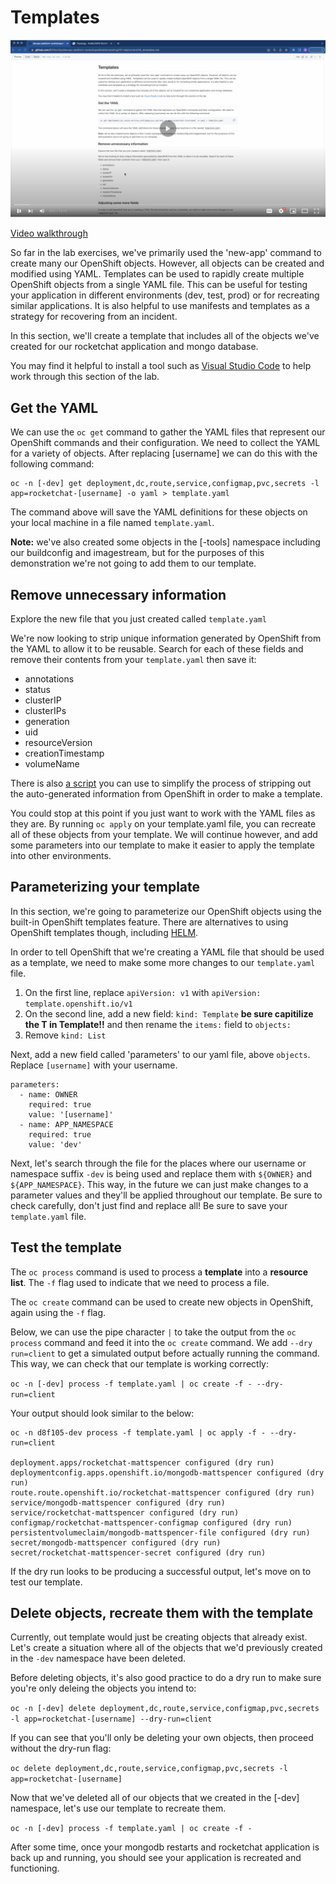 # Templates

<kbd>[![Video Walkthrough Thumbnail](././images/16_templates_thumb.png)](https://youtu.be/dJchvJAIVvs)</kbd>

[Video walkthrough](https://youtu.be/dJchvJAIVvs)

So far in the lab exercises, we've primarily used the 'new-app' command to create many our OpenShift objects. However, all objects can be created and modified using YAML. Templates can be used to rapidly create multiple OpenShift objects from a single YAML file. This can be useful for testing your application in different environments (dev, test, prod) or for recreating similar applications. It is also helpful to use manifests and templates as a strategy for recovering from an incident. 

In this section, we'll create a template that includes all of the objects we've created for our rocketchat application and mongo database. 

You may find it helpful to install a tool such as [Visual Studio Code](https://code.visualstudio.com/) to help work through this section of the lab.  

## Get the YAML

We can use the `oc get` command to gather the YAML files that represent our OpenShift commands and their configuration. We need to collect the YAML for a variety of objects. After replacing [username] we can do this with the following command: 

```
oc -n [-dev] get deployment,dc,route,service,configmap,pvc,secrets -l app=rocketchat-[username] -o yaml > template.yaml
```
The command above will save the YAML definitions for these objects on your local machine in a file named `template.yaml`. 

**Note:** we've also created some objects in the [-tools] namespace including our buildconfig and imagestream, but for the purposes of this demonstration we're not going to add them to our template.

## Remove unnecessary information

Explore the new file that you just created called `template.yaml`

We're now looking to strip unique information generated by OpenShift from the YAML to allow it to be reusable. Search for each of these fields and remove their contents from your `template.yaml` then save it: 

- annotations 
- status
- clusterIP
- clusterIPs
- generation
- uid
- resourceVersion
- creationTimestamp
- volumeName

There is also [a script](https://github.com/BCDevOps/openshift-wiki/blob/master/docs/ArgoCD/get_ns_resources.sh) you can use to simplify the process of stripping out the auto-generated information from OpenShift in order to make a template. 

You could stop at this point if you just want to work with the YAML files as they are. By running `oc apply` on your template.yaml file, you can recreate all of these objects from your template. We will continue however, and add some parameters into our template to make it easier to apply the template into other environments. 

## Parameterizing your template 

In this section, we're going to parameterize our OpenShift objects using the built-in OpenShift templates feature. There are alternatives to using OpenShift templates though, including [HELM](https://helm.sh/). 

In order to tell OpenShift that we're creating a YAML file that should be used as a template, we need to make some more changes to our `template.yaml` file. 

1. On the first line, replace  `apiVersion: v1` with `apiVersion: template.openshift.io/v1`
2. On the second line, add a new field: `kind: Template` **be sure capitilize the T in Template!!** and then rename the `items:` field to `objects:`
3. Remove `kind: List`

Next, add a new field called 'parameters' to our yaml file, above  `objects`. Replace `[username]` with your username. 

```
parameters: 
  - name: OWNER
    required: true
    value: '[username]'
  - name: APP_NAMESPACE
    required: true
    value: 'dev'
```
Next, let's search through the file for the places where our username or namespace suffix `-dev` is being used and replace them with `${OWNER}` and `${APP_NAMESPACE}`. This way, in the future we can just make changes to a parameter values and they'll be applied throughout our template. Be sure to check carefully, don't just find and replace all! Be sure to save your `template.yaml` file. 

## Test the template

The `oc process` command is used to process a **template** into a **resource list**. The `-f` flag used to indicate that we need to process a file.  

The `oc create` command can be used to create new objects in OpenShift, again using the `-f` flag. 

Below, we can use the pipe character `|` to take the output from the `oc process` command and feed it into the `oc create` command. We add `--dry run=client` to get a simulated output before actually running the command. This way, we can check that our template is working correctly: 

`oc -n [-dev] process -f template.yaml | oc create -f - --dry-run=client`

Your output should look similar to the below: 
```
oc -n d8f105-dev process -f template.yaml | oc apply -f - --dry-run=client  

deployment.apps/rocketchat-mattspencer configured (dry run)
deploymentconfig.apps.openshift.io/mongodb-mattspencer configured (dry run)
route.route.openshift.io/rocketchat-mattspencer configured (dry run)
service/mongodb-mattspencer configured (dry run)
service/rocketchat-mattspencer configured (dry run)
configmap/rocketchat-mattspencer-configmap configured (dry run)
persistentvolumeclaim/mongodb-mattspencer-file configured (dry run)
secret/mongodb-mattspencer configured (dry run)
secret/rocketchat-mattspencer-secret configured (dry run)
```

If the dry run looks to be producing a successful output, let's move on to test our template. 

## Delete objects, recreate them with the template

Currently, out template would just be creating objects that already exist. Let's create a situation where all of the objects that we'd previously created in the `-dev` namespace have been deleted. 

Before deleting objects, it's also good practice to do a dry run to make sure you're only deleing the objects you intend to: 

`oc -n [-dev] delete deployment,dc,route,service,configmap,pvc,secrets -l app=rocketchat-[username] --dry-run=client`

If you can see that you'll only be deleting your own objects, then proceed without the dry-run flag: 

`oc delete deployment,dc,route,service,configmap,pvc,secrets -l app=rocketchat-[username]`

Now that we've deleted all of our objects that we created in the [-dev] namespace, let's use our template to recreate them. 

`oc -n [-dev] process -f template.yaml | oc create -f - `

After some time, once your mongodb restarts and rocketchat application is back up and running, you should see your application is recreated and functioning. 

